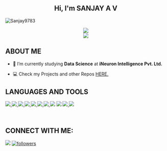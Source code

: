 <h2 align="center">Hi, I'm SANJAY A V</h2>

<p align="left"> <img src="https://komarev.com/ghpvc/?username=Sanjay9783&label=Profile%20views&color=0e75b6&style=flat" alt="Sanjay9783" /> </p>

<div align='center'>
<img src='https://readme-typing-svg.herokuapp.com/?font=ubuntu&color=16A085&center=true&lines=Data+Enthusiast'/>
</div>

<div align='center'>
<img src='https://readme-typing-svg.herokuapp.com/?
font=ubuntu&color=16A085&center=true&lines=Data+Enthusiast;'/>
</div>

## **ABOUT ME**

- 🌱 I’m currently studying **Data Science** at **iNeuron Intelligence Pvt. Ltd.**

- 💻 Check my Projects and other Repos [HERE.](https://github.com/Sanjay9783?tab=repositories)

## **LANGUAGES AND TOOLS**

<p align="left"> 
    <a href="https://www.python.org" target="_blank"> <img src="https://img.shields.io/badge/python-3670A0?style=for-the-badge&logo=python&logoColor=ffdd54"/> </a> 
    <a href="https://pandas.pydata.org/" target="_blank"> <img src="https://img.shields.io/badge/pandas-%23150458.svg?style=for-the-badge&logo=pandas&logoColor=white"      /> </a> 
    <a href="https://numpy.org/" target="_blank"> <img src="https://img.shields.io/badge/Plotly-%233F4F75.svg?style=for-the-badge&logo=plotly&logoColor=white"> </a>
    <a href="https://jupyter.org/" target="_blank"> <img src="https://img.shields.io/badge/Jupyter-F37626.svg?&style=for-the-badge&logo=Jupyter&logoColor=white"/> </a>
    <a href="https://www.mongodb.com/" target="_blank"> <img src="https://img.shields.io/badge/MongoDB-%234ea94b.svg?style=for-the-badge&logo=mongodb&logoColor=white"/> </a>
    <a href="https://scikit-learn.org/stable/" target="_blank"> <img src="https://img.shields.io/badge/scikit--learn-%23F7931E.svg?style=for-the-badge&logo=scikit-learn&logoColor=white"/> </a> 
    <a href="https://plotly.com/" target="_blank"> <img src="https://img.shields.io/badge/Plotly-%233F4F75.svg?style=for-the-badge&logo=plotly&logoColor=white"/> </a>
    <a href="https://www.jetbrains.com/pycharm/" target="_blank"> <img src="https://img.shields.io/badge/PyCharm-000000.svg?&style=for-the-badge&logo=PyCharm&logoColor=white"/></a>
    <a href="https://flask.palletsprojects.com/en/2.1.x/" target="_blank"> <img src="https://img.shields.io/badge/Flask-000000?style=for-the-badge&logo=flask&logoColor=white"/></a>
    <a href="https://www.heroku.com" target="_blank"> <img src="https://img.shields.io/badge/Heroku-430098?style=for-the-badge&logo=heroku&logoColor=white"/> </a>
    <a href="https://www.microsoft.com/en-in/microsoft-365/excel" target="_blank"> <img src="https://img.shields.io/badge/Microsoft_Excel-217346?style=for-the-badge&logo=microsoft-excel&logoColor=white"/> </a> 
</p>
<br/>

## **CONNECT WITH ME**:

<p align="left">
<a href = "https://www.linkedin.com/in/sanjay-a-v-890461227/"><img src="https://img.shields.io/badge/LinkedIn-0077B5?style=for-the-badge&logo=linkedin&logoColor=white"/></a>
<a href='https://github.com/Sanjay9783?tab=followers'>
   <img alt='followers' title='Follow Me on GitHub' src='https://custom-icon-badges.herokuapp.com/github/followers/Sanjay9783?color=236ad3&labelColor=1155ba&style=for-the-badge&logo=person-add&label=Follow&logoColor=white'/>
<br>
</a>
